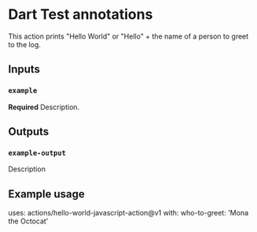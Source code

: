 # Dart Test annotations

This action prints "Hello World" or "Hello" + the name of a person to greet to the log.

## Inputs

### `example`

**Required** Description.

## Outputs

### `example-output`

Description

## Example usage

uses: actions/hello-world-javascript-action@v1
with:
  who-to-greet: 'Mona the Octocat'
